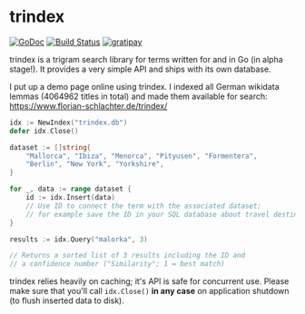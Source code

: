 trindex
=======

[![GoDoc](https://godoc.org/github.com/flosch/trindex?status.png)](https://godoc.org/github.com/flosch/trindex)
[![Build Status](https://travis-ci.org/flosch/trindex.svg?branch=master)](https://travis-ci.org/flosch/trindex)
[![gratipay](http://img.shields.io/badge/gratipay-support%20trindex-brightgreen.svg)](https://gratipay.com/flosch/)

trindex is a trigram search library for terms written for and in Go (in alpha stage!). It provides a very simple API
and ships with its own database.

I put up a demo page online using trindex. I indexed all German wikidata lemmas (4064962 titles in total) and made them available for search: https://www.florian-schlachter.de/trindex/

```go
idx := NewIndex("trindex.db")
defer idx.Close()

dataset := []string{
    "Mallorca", "Ibiza", "Menorca", "Pityusen", "Formentera", 
    "Berlin", "New York", "Yorkshire",
}

for _, data := range dataset {
    id := idx.Insert(data)
    // Use ID to connect the term with the associated dataset;
    // for example save the ID in your SQL database about travel destinations
}

results := idx.Query("malorka", 3)

// Returns a sorted list of 3 results including the ID and
// a confidence number ("Similarity"; 1 = best match) 
```

trindex relies heavily on caching; it's API is safe for concurrent use. Please make sure that you'll call `idx.Close()`
**in any case** on application shutdown (to flush inserted data to disk).
